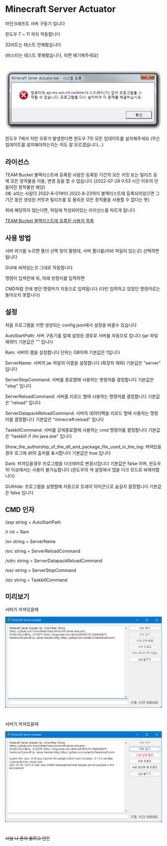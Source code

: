 # Minecraft Server Actuator
마인크래프트 서버 구동기 입니다

윈도우 7 ~ 11 까지 작동합니다

32비트는 테스트 안해봤습니다

(비스타는 테스트 못해봤습니다, 되면 예기해주세요)
#
<img src="오류 창.png" title="오류 창"></img>

윈도우 7에서 저런 오류가 발생한다면 윈도우 7의 모든 업데이트를 설치해주세요 (무슨 업데이트를 설치해야하는지는 저도 잘 모르갰습니다...)



## 라이선스
TEAM Bucket 블랙리스트에 등록된 사람은 등록된 기간의 모든 커밋 또는 릴리즈 등 제 모든 창작물을 이용, 변경 등을 할 수 없습니다 (2022-07-28 0:53 시간 이후의 만들어진 창작물만 해당)  
(예: a라는 사람이 2022-8-01부터 2022-8-23까지 블랙리스트에 등록되어있으면 그 기간 동안 생성된 커밋과 릴리즈를 등 올라온 모든 창작물을 사용할 수 없다는 뜻)

위에 해당하지 않는다면, 파일에 작성되어있는 라이선스를 따르게 됩니다

[TEAM Bucket 블랙리스트에 등록된 사용자 목록](https://docs.google.com/document/d/1diUFkd4drD_hroCqmRTYNVYzU_jpxQXsb45F-VvWekE/edit?usp=sharing)



## 사용 방법
서버 켜기를 누르면 폴더 선택 창이 뜰탠데, 서버 폴더를(자바 파일이 있는곳) 선택하면 됩니다

GUI에 써져있는것 그대로 작동합니다

명령어 입력란에 위, 아래 방향키를 입력하면

CMD처럼 전에 썼던 명령어가 자동으로 입력됩니다 (다만 입력하고 있었던 명령어로는 돌아오지 못합니다)



## 설정
처음 프로그램을 키면 생성되는 config.json에서 설정을 바꿀수 있습니다

AutoStartPath: 서버 구동기를 킬때 설정된 경로로 서버를 자동으로 킵니다 (jar 파일 재외!!) 기본값은 "" 입니다

Ram: 서버의 램을 설정합니다 단위는 GB이며 기본값은 1입니다

ServerName: 서버의 jar 파일의 이름을 설정합니다 (확장자 재외) 기본값은 "server" 입니다

ServerStopCommand: 서버를 종료할때 사용하는 명령어를 결정합니다 기본값은 "stop" 입니다

ServerReloadCommand: 서버를 리로드 할때 사용하는 명령어를 결정합니다 기본값은 "reload" 입니다

ServerDatapackReloadCommand: 서버의 데이터팩을 리로드 할때 사용하는 명령어를 결정합니다 기본값은 "minecraft:reload" 입니다

TaskkillCommand: 서버를 강제종료할때 사용하는 cmd 명령어를 결정합니다 기본값은 "taskkill /f /im java.exe" 입니다

Show_the_authorship_of_the_dll_and_package_file_used_in_the_log: 켜져있을경우 로그에 dll의 출처를 표시합니다 기본값은 true 입니다

Dark: 켜져있을경우 프로그램을 다크테마로 변경시킵니다 기본값은 false 이며, 윈도우 10 이상에서는 사용이 불가능합니다 (윈도우의 색 설정에서 앱을 다크 모드로 바꿔야합니다)

GUIHide: 프로그램을 실행할때 자동으로 트레이 아이콘으로 숨길지 결정합니다 기본값은 false 입니다



## CMD 인자
/asp string = AutoStartPath

/r int = Ram

/sn string = ServerName

/src string = ServerReloadCommand

/sdrc string = ServerDatapackReloadCommand

/ssc string = ServerStopCommand

/stc string = TaskkillCommand



## 미리보기
서버가 꺼져있을때

<img src="서버 꺼짐.png" title="서버 꺼짐"></img>

#

서버가 켜져있을때

<img src="서버 켜짐.png" title="서버 켜짐"></img>
#
~~사실 나 혼자 쓸려고 만든~~
